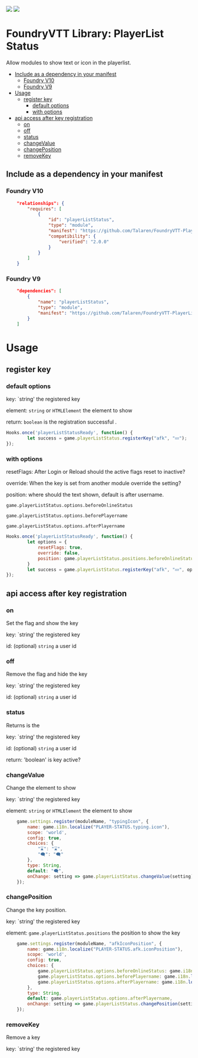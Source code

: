 ![](https://img.shields.io/badge/Foundry-9.269-ready)
![](https://img.shields.io/badge/Foundry-10.275-ready)

# FoundryVTT Library: PlayerList Status

Allow modules to show text or icon in the playerlist.

* [Include as a dependency in your manifest](#include-as-a-dependency-in-your-manifest)
  + [Foundry V10](#foundry-v10)
  + [Foundry V9](#foundry-v9)
* [Usage](#usage)
  + [register key](#register-key)
    - [default options](#default-options)
    - [with options](#with-options)
* [api access after key registration](#api-access-after-key-registration)
  + [on](#on)
  + [off](#off)
  + [status](#status)
  + [changeValue](#changevalue)
  + [changePosition](#changeposition)
  + [removeKey](#removekey)


## Include as a dependency in your manifest

### Foundry V10

```json
	"relationships": {
		"requires": [
			{
				"id": "playerListStatus",
				"type": "module",
				"manifest": "https://github.com/Talaren/FoundryVTT-PlayerListStatus/releases/latest/download/module.json",
				"compatibility": {
					"verified": "2.0.0"
				}
			}
		]
	}
```

### Foundry V9

```json
	"dependencies": [
		{
			"name": "playerListStatus",
			"type": "module",
			"manifest": "https://github.com/Talaren/FoundryVTT-PlayerListStatus/releases/latest/download/module.json"
		}
	]
```

# Usage

## register key

### default options

key: `string' the registered key

element: `string` or `HTMLElement` the element to show

return: `boolean` is the registration successful
.

```js
Hooks.once('playerListStatusReady', function() {
		let success = game.playerListStatus.registerKey("afk", "💤");
});

```


### with options

resetFlags: After Login or Reload should the active flags reset to inactive?

override: When the key is set from another module override the setting?

position: where should the text shown, default is after username.

`game.playerListStatus.options.beforeOnlineStatus`

`game.playerListStatus.options.beforePlayername`

`game.playerListStatus.options.afterPlayername`


```js
Hooks.once('playerListStatusReady', function() {
		let options = {
			resetFlags: true,
			override: false,
			position: game.playerListStatus.positions.beforeOnlineStatus
		}
		let success = game.playerListStatus.registerKey("afk", "💤", options);
});

```

## api access after key registration


### on

Set the flag and show the key


key: `string' the registered key

id: (optional) `string` a user id


### off

Remove the flag and hide the key


key: `string' the registered key

id: (optional) `string` a user id


### status

Returns is the


key: `string' the registered key


id: (optional) `string` a user id

return: 'boolean' is key active?


### changeValue

Change the element to show


key: `string' the registered key

element: `string` or `HTMLElement` the element to show



```js
	game.settings.register(moduleName, "typingIcon", {
		name: game.i18n.localize("PLAYER-STATUS.typing.icon"),
		scope: 'world',
		config: true,
		choices: {
			"⌛": "⌛",
			"🗨️": "🗨️"
		},
		type: String,
		default: "🗨️",
		onChange: setting => game.playerListStatus.changeValue(setting)
	});

```


### changePosition

Change the key position.


key: `string' the registered key

element: `game.playerListStatus.positions` the position to show the key



```js
	game.settings.register(moduleName, "afkIconPosition", {
		name: game.i18n.localize("PLAYER-STATUS.afk.iconPosition"),
		scope: 'world',
		config: true,
		choices: {
			game.playerListStatus.options.beforeOnlineStatus: game.i18n.localize("PLAYER-STATUS.iconPosition.beforeOnline"),
			game.playerListStatus.options.beforePlayername: game.i18n.localize("PLAYER-STATUS.iconPosition.afterOnline"),
			game.playerListStatus.options.afterPlayername: game.i18n.localize("PLAYER-STATUS.iconPosition.afterName")
		},
		type: String,
		default: game.playerListStatus.options.afterPlayername,
		onChange: setting => game.playerListStatus.changePosition(setting)
	});

```


### removeKey

Remove a key

key: `string' the registered key
